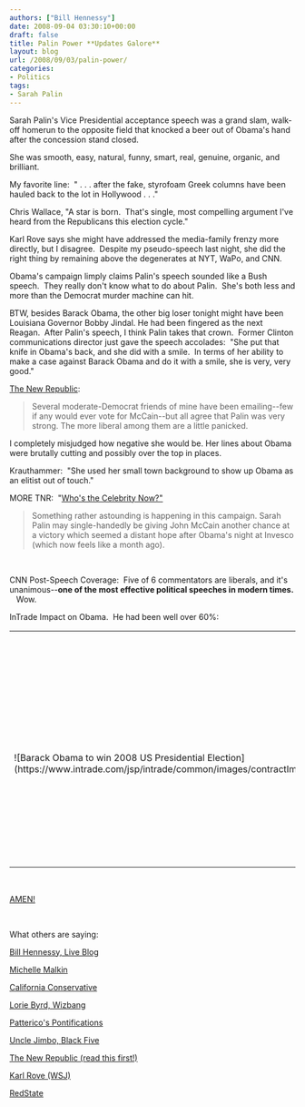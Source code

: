 ```yaml
---
authors: ["Bill Hennessy"]
date: 2008-09-04 03:30:10+00:00
draft: false
title: Palin Power **Updates Galore**
layout: blog
url: /2008/09/03/palin-power/
categories:
- Politics
tags:
- Sarah Palin
---
```


Sarah Palin's Vice Presidential acceptance speech was a grand slam, walk-off homerun to the opposite field that knocked a beer out of Obama's hand after the concession stand closed.

She was smooth, easy, natural, funny, smart, real, genuine, organic, and brilliant.

My favorite line:  " . . . after the fake, styrofoam Greek columns have been hauled back to the lot in Hollywood . . ."

Chris Wallace, "A star is born.  That's single, most compelling argument I've heard from the Republicans this election cycle."

Karl Rove says she might have addressed the media-family frenzy more directly, but I disagree.  Despite my pseudo-speech last night, she did the right thing by remaining above the degenerates at NYT, WaPo, and CNN.

Obama's campaign limply claims Palin's speech sounded like a Bush speech.  They really don't know what to do about Palin.  She's both less and more than the Democrat murder machine can hit.

BTW, besides Barack Obama, the other big loser tonight might have been Louisiana Governor Bobby Jindal. He had been fingered as the next Reagan.  After Palin's speech, I think Palin takes that crown.  Former Clinton communications director just gave the speech accolades:  "She put that knife in Obama's back, and she did with a smile.  In terms of her ability to make a case against Barack Obama and do it with a smile, she is very, very good."

[The New Republic](https://blogs.tnr.com/tnr/blogs/the_stump/archive/2008/09/03/focus-group-palin-was-alarmingly-strong.aspx):  


> Several moderate-Democrat friends of mine have been emailing--few if any would ever vote for McCain--but all agree that Palin was very strong. The more liberal among them are a little panicked. 

I completely misjudged how negative she would be. Her lines about Obama were brutally cutting and possibly over the top in places. 


Krauthammer:  "She used her small town background to show up Obama as an elitist out of touch."

MORE TNR:  "[Who's the Celebrity Now?"](https://blogs.tnr.com/tnr/blogs/the_stump/archive/2008/09/03/who-s-the-celebrity-now.aspx)


> Something rather astounding is happening in this campaign. Sarah Palin may single-handedly be giving John McCain another chance at a victory which seemed a distant hope after Obama's night at Invesco (which now feels like a month ago).


 

CNN Post-Speech Coverage:  Five of 6 commentators are liberals, and it's unanimous--**one of the most effective political speeches in modern times.**    Wow.

InTrade Impact on Obama.  He had been well over 60%:
<table cellpadding="0" cellspacing="0" border="0" class="featuredEventsBox" >
<tbody >
<tr >

<td colspan="4" align="center" class="featuredEventHeader" >2008 US Election - 2008 Presidential Election Winner (Individual)
</td>
</tr>
<tr >

<td colspan="4" align="center" class="featuredEventHeaderLower" >Barack Obama to win 2008 US Presidential Election
</td>
</tr>
<tr >

<td align="left" rowspan="3" class="featuredEventImage" valign="middle" >![Barack Obama to win 2008 US Presidential Election](https://www.intrade.com/jsp/intrade/common/images/contractImages/obama.jpg)

</td>

<td class="featuredEventContent" >
<table cellpadding="0" cellspacing="0" border="0" width="100%" >
<tbody >
<tr >

<td align="left" >**Last Price:**
</td>

<td colspan="2" align="center" >****59.0   ![](https://www.intrade.com/jsp/intrade/common/images/homepage/priceDown.gif)
 2.7****
</td>
</tr>
<tr >

<td colspan="3" > 
</td>
</tr>
<tr >

<td align="left" >**You can buy
this at 59.0**
</td>

<td align="center" >
</td>
</tr>
<tr >

<td colspan="2" > 
</td>
</tr>
<tr >

<td align="left" >**You can sell
this at 58.9**
</td>

<td align="center" >
</td>
</tr>
<tr >

<td colspan="2" > 
</td>
</tr>
<tr >

<td align="left" >
</td>

<td align="center" >
</td>
</tr>
</tbody></table>

</td>

<td width="170" align="center" class="graph" >[![](https://www.intrade.com/jsp/intrade/common/images/homepage/cachedGraphs/409933.png)
](https://www.intrade.com//?request_operation=main&request_type=action&checkHomePage=true#)
</td>
</tr>
</tbody></table>
 

[AMEN!](https://michellemalkin.com/2008/09/03/cut-the-someone-wrote-the-speech-for-her-crap/)

 

What others are saying:

[Bill Hennessy, Live Blog](https://hennessysview.com/2008/09/03/live-blogging-the-palin-speech/)

[Michelle Malkin](https://michellemalkin.com/2008/09/03/ladys-night-palin-at-the-rnc/)

[California Conservative](https://www.californiaconservative.org/2008/liveblogging-sarah-palin/)

[Lorie Byrd, Wizbang](https://wizbangblog.com/content/2008/09/03/so-much-for-the-redneck-beauty-queen-mayor-of-a-pissant-town.php)

[Patterico's Pontifications](https://patterico.com/2008/09/03/holy-moley/)

[Uncle Jimbo, Black Five](https://www.blackfive.net/main/2008/09/what-we-heard-s.html)

[The New Republic (read this first!)](https://blogs.tnr.com/tnr/blogs/the_stump/archive/2008/09/03/focus-group-palin-was-alarmingly-strong.aspx)

[Karl Rove (WSJ)](https://online.wsj.com/article/SB122048917883797417.html?mod=rss_opinion_main)

[RedState](https://www.redstate.com/diaries/redstate/2008/sep/03/sarah-palin-an-amazing-historic-epic-win/)
